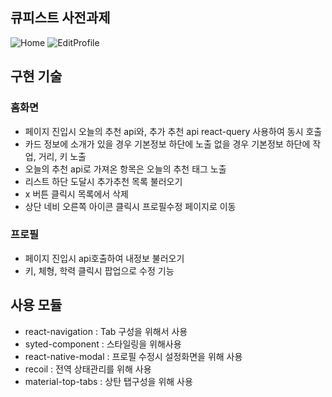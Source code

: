 ## 큐피스트 사전과제

![Home](https://user-images.githubusercontent.com/53461370/200212444-9562ce6f-a69c-4ea8-861a-ce6f722126c2.gif)
![EditProfile](https://user-images.githubusercontent.com/53461370/200212448-51ced80e-4a7c-4260-9734-83650dbd8eae.gif)

## 구현 기술

### 홈화면

- 페이지 진입시 오늘의 추천 api와, 추가 추천 api react-query 사용하여 동시 호출
- 카드 정보에 소개가 있을 경우 기본정보 하단에 노출 없을 경우 기본정보 하단에 작업, 거리, 키 노출
- 오늘의 추천 api로 가져온 항목은 오늘의 추천 태그 노출
- 리스트 하단 도달시 추가추천 목록 불러오기
- x 버튼 클릭시 목록에서 삭제
- 상단 네비 오른쪽 아이콘 클릭시 프로필수정 페이지로 이동

### 프로필

- 페이지 진입시 api호출하여 내정보 불러오기
- 키, 체형, 학력 클릭시 팝업으로 수정 기능

## 사용 모듈

- react-navigation : Tab 구성을 위해서 사용
- syted-component : 스타일링을 위해사용
- react-native-modal : 프로필 수정시 설정화면을 위해 사용
- recoil : 전역 상태관리를 위해 사용
- material-top-tabs : 상탄 탭구성을 위해 사용
